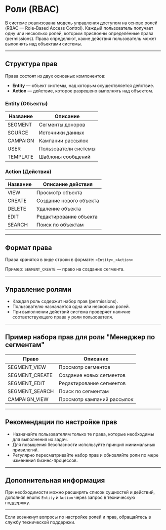 # Роли (RBAC)

В системе реализована модель управления доступом на основе ролей (RBAC — Role-Based Access Control). Каждый пользователь получает одну или несколько ролей, которым присвоены определённые права (permissions). Права определяют, какие действия пользователь может выполнять над объектами системы.

---

## Структура прав

Права состоят из двух основных компонентов:

- **Entity** — объект системы, над которым осуществляется действие.
- **Action** — действие, которое разрешено выполнять над объектом.

### Entity (Объекты)

| Название  | Описание                                |
|-----------|---------------------------------------|
| SEGMENT   | Сегменты доноров                       |
| SOURCE    | Источники данных                       |
| CAMPAIGN  | Кампании рассылок                     |
| USER      | Пользователи системы                   |
| TEMPLATE  | Шаблоны сообщений                      |

### Action (Действия)

| Название | Описание действия                     |
|----------|-------------------------------------|
| VIEW     | Просмотр объекта                    |
| CREATE   | Создание нового объекта             |
| DELETE   | Удаление объекта                   |
| EDIT     | Редактирование объекта              |
| SEARCH   | Поиск по объектам                   |

---

## Формат права

Права хранятся в виде строки в формате:
``<Entity>_<Action>``

Пример: `SEGMENT_CREATE` — право на создание сегмента.

---

## Управление ролями

- Каждая роль содержит набор прав (permissions).
- Пользователю назначается одна или несколько ролей.
- При выполнении действий система проверяет наличие соответствующего права у роли пользователя.

---

## Пример набора прав для роли "Менеджер по сегментам"

| Право           | Описание                          |
|-----------------|---------------------------------|
| SEGMENT_VIEW    | Просмотр сегментов               |
| SEGMENT_CREATE  | Создание новых сегментов         |
| SEGMENT_EDIT    | Редактирование сегментов          |
| SEGMENT_SEARCH  | Поиск по сегментам               |
| CAMPAIGN_VIEW   | Просмотр кампаний рассылок        |

---

## Рекомендации по настройке прав

- Назначайте пользователям только те права, которые необходимы для выполнения их задач.
- Для повышения безопасности используйте принцип минимальных привилегий.
- Регулярно пересматривайте набор прав и обновляйте роли по мере изменения бизнес-процессов.

---

## Дополнительная информация

При необходимости можно расширять список сущностей и действий, дополняя enums `Entity` и `Action` через запрос в техническую поддержку.

---

Если возникнут вопросы по настройке ролей и прав, обращайтесь в службу технической поддержки.

